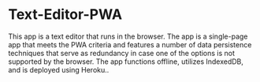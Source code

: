 # Text-Editor-PWA
This app is a text editor that runs in the browser. The app is a single-page app that meets the PWA criteria and features a number of data persistence techniques that serve as redundancy in case one of the options is not supported by the browser. The app functions offline, utilizes IndexedDB, and is deployed using Heroku..
